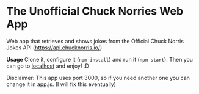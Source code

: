 # The Unofficial Chuck Norries Web App 
Web app that retrieves and shows jokes from the Official Chuck Norris Jokes API (https://api.chucknorris.io/)

**Usage**
Clone it, configure it (`npm install`) and run it (`npm start`).
Then you can go to [localhost](http://localhost/3000) and enjoy! :D

Disclaimer: This app uses port 3000, so if you need another one you can change it in app.js. (I will fix this eventually)
